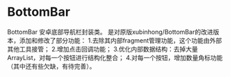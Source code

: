 # BottomBar
BottomBar
安卓底部导航栏封装类。
是对原版xubinhong/BottomBar的改进版本，添加和修改了部分功能：
1.去除其内部fragment管理功能，这个功能由外部其他工具接管；
2.增加点击回调功能；
3.优化内部数据结构：去掉大量ArrayList，对每一个按钮进行结构化整合；
4.对每一个按钮，增加数量角标功能（其中还有些欠缺，有待完善）。
